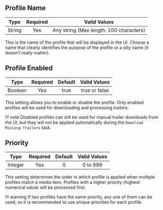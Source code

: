 
## Profile Name

| Type   | Required | Valid Values                            |
|:------:|:--------:|:---------------------------------------:|
| String | Yes      | Any string (Max length: 100 characters) |

This is the name of the profile that will be displayed in the UI. Choose a name that clearly identifies the purpose of the profile or a silly name (it doesn't really matter).

## Profile Enabled

| Type    | Required | Default | Valid Values  |
|:-------:|:--------:|:-------:|:-------------:|
| Boolean | Yes      | true    | true or false |


This setting allows you to enable or disable the profile. Only enabled profiles will be used for downloading and processing trailers.

!!! note
    Disabled profiles can still be used for manual trailer downloads from the UI, but they will not be applied automatically during the `Download Missing Trailers` task.

## Priority

| Type    | Required | Default | Valid Values |
|:-------:|:--------:|:-------:|:-------------:|
| Integer | Yes      | 0       | 0 to 999     |

This setting determines the order in which profile is applied when multiple profiles match a media item. Profiles with a higher priority (highest numerical value) will be processed first. 

!!! warning
    If two profiles have the same priority, any one of them can be used, so it is recommended to use unique priorities for each profile.
